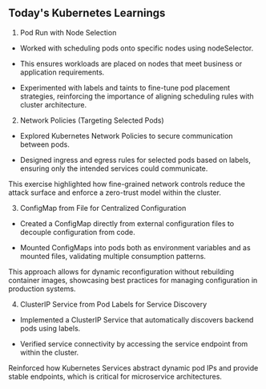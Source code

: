 ## Today's Kubernetes Learnings

1. Pod Run with Node Selection

- Worked with scheduling pods onto specific nodes using nodeSelector.
- This ensures workloads are placed on nodes that meet business or application requirements.

- Experimented with labels and taints to fine-tune pod placement strategies, reinforcing the importance of aligning scheduling rules with cluster architecture.

2. Network Policies (Targeting Selected Pods)

- Explored Kubernetes Network Policies to secure communication between pods.

- Designed ingress and egress rules for selected pods based on labels, ensuring only the intended services could communicate.

This exercise highlighted how fine-grained network controls reduce the attack surface and enforce a zero-trust model within the cluster.

3. ConfigMap from File for Centralized Configuration

- Created a ConfigMap directly from external configuration files to decouple configuration from code.

- Mounted ConfigMaps into pods both as environment variables and as mounted files, validating multiple consumption patterns.

This approach allows for dynamic reconfiguration without rebuilding container images, showcasing best practices for managing configuration in production systems.

4. ClusterIP Service from Pod Labels for Service Discovery

- Implemented a ClusterIP Service that automatically discovers backend pods using labels.

- Verified service connectivity by accessing the service endpoint from within the cluster.

Reinforced how Kubernetes Services abstract dynamic pod IPs and provide stable endpoints, which is critical for microservice architectures.

